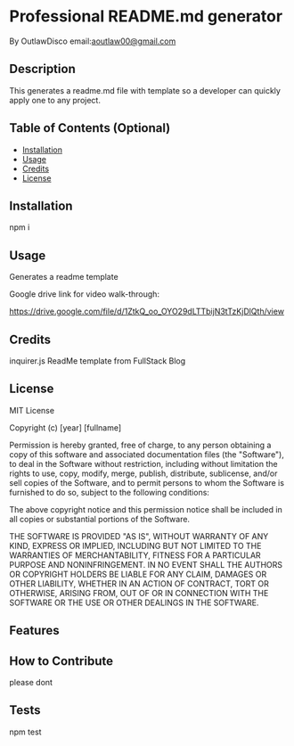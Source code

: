# Professional README.md generator

By OutlawDisco
email:aoutlaw00@gmail.com

## Description

This generates a readme.md file with template so a developer can quickly apply one to any project.

## Table of Contents (Optional)

- [Installation](#installation)
- [Usage](#usage)
- [Credits](#credits)
- [License](#license)

## Installation

npm i

## Usage

Generates a readme template

Google drive link for video walk-through:

https://drive.google.com/file/d/1ZtkQ_oo_OYO29dLTTbijN3tTzKjDlQth/view

## Credits

inquirer.js
ReadMe template from FullStack Blog

## License

MIT License

Copyright (c) [year] [fullname]

Permission is hereby granted, free of charge, to any person obtaining a copy
of this software and associated documentation files (the "Software"), to deal
in the Software without restriction, including without limitation the rights
to use, copy, modify, merge, publish, distribute, sublicense, and/or sell
copies of the Software, and to permit persons to whom the Software is
furnished to do so, subject to the following conditions:

The above copyright notice and this permission notice shall be included in all
copies or substantial portions of the Software.

THE SOFTWARE IS PROVIDED "AS IS", WITHOUT WARRANTY OF ANY KIND, EXPRESS OR
IMPLIED, INCLUDING BUT NOT LIMITED TO THE WARRANTIES OF MERCHANTABILITY,
FITNESS FOR A PARTICULAR PURPOSE AND NONINFRINGEMENT. IN NO EVENT SHALL THE
AUTHORS OR COPYRIGHT HOLDERS BE LIABLE FOR ANY CLAIM, DAMAGES OR OTHER
LIABILITY, WHETHER IN AN ACTION OF CONTRACT, TORT OR OTHERWISE, ARISING FROM,
OUT OF OR IN CONNECTION WITH THE SOFTWARE OR THE USE OR OTHER DEALINGS IN THE
SOFTWARE.

## Features

## How to Contribute

please dont

## Tests

npm test
